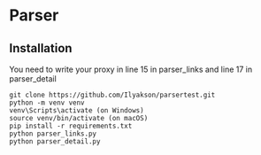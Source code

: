 # Parser

## Installation
You need to write your proxy in line 15 in parser_links and line 17 in parser_detail
```shell
git clone https://github.com/Ilyakson/parsertest.git
python -m venv venv
venv\Scripts\activate (on Windows)
source venv/bin/activate (on macOS)
pip install -r requirements.txt
python parser_links.py
python parser_detail.py
```